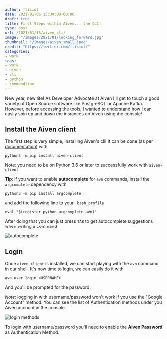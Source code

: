 ```yaml
---
author: ftisiot
date: 2021-01-06 15:30:00+00:00
draft: true
title: First Steps within Aiven... the CLI!
type: post
url: /2021/01/15/aiven_cli/
image: "/images/2021/01/looking_forward.jpg"
thumbnail: "/images/aiven_small.jpeg"
credit: "https://twitter.com/ftisiot/"
categories:
- work
tags:
- work
- aiven
- cli
- python
- commandline
---
```


New year, new life! As Developer Advocate at Aiven I'll get to touch a good variety of Open Source software like PostgreSQL or Apache Kafka. However, before accessing the tools, I wanted to understand how I can easily spin up and down the instances on Aiven using the console!

<!--more-->


## Install the Aiven client

The first step is very simple, installing Aiven's cli!
It can be done (as per [documentation](https://github.com/aiven/aiven-client)) with

```
python3 -m pip install aiven-client
```

Note: you need to be on Python 3.6 or later to successfully work with `aiven-client`

**Tip**: if you want to enable **autocomplete** for `avn` commands, install the `argcomplete` dependency with

```
python3 -m pip install argcomplete
```
and add the following line to your `.bash_profile`

```
eval "$(register-python-argcomplete avn)"
```

After doing that you can just press `TAB` to get autocomplete suggestions when writing a command

![autocomplete](/images/2021/01/avn_autocompletev2.gif)

## Login

Once `aiven-client` is installed, we can start playing with the `avn` command in our shell.
It's now time to login, we can easily do it with

```
avn user login <USERNAME>
```
And you'll be prompted for the password.

*Note*: logging in with username/password won't work if you use the "Google Account" method.
You can see the list of Authentication methods under you Aiven account in the console.

![login methods](/images/2021/01/login_methods.jpg)

To login with username/password you'll need to enable the **Aiven Password** as Authentication Method.
